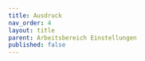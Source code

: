 ```yaml
---
title: Ausdruck
nav_order: 4
layout: title
parent: Arbeitsbereich Einstellungen
published: false
---
```

